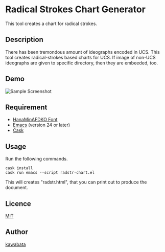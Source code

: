 Radical Strokes Chart Generator
==============================

This tool creates a chart for radical strokes.

## Description

There has been tremondous amount of ideographs encoded in UCS. This
tool creates radical-strokes based charts for UCS. If image of non-UCS
ideographs are given to specific directory, then they are embeeded,
too.

## Demo

![Sample Screenshot](https://cloud.githubusercontent.com/assets/217020/3961395/6d4b8886-2753-11e4-9c63-b2e74eed48be.png)

## Requirement

- [HanaMinAFDKO Font](http://github.com/cjkvi/HanaMinAFDKO/)
- [Emacs](http://www.gnu.org/software/emacs/) (version 24 or later)
- [Cask](http://cask.github.io/)

## Usage

Run the following commands.

    cask install
    cask run emacs --script radstr-chart.el

This will creates "radstr.html", that you can print out to produce the
document.

## Licence

[MIT](http://opensource.org/licenses/MIT)

## Author

[kawabata](https://github.com/kawabata)

